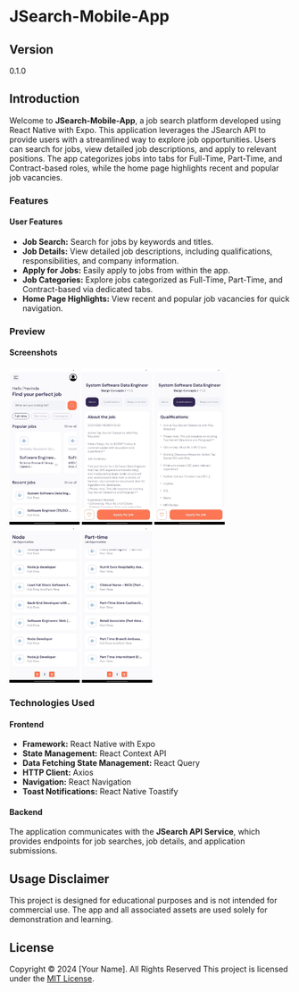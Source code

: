 # JSearch-Mobile-App

## Version
0.1.0

## Introduction

Welcome to **JSearch-Mobile-App**, a job search platform developed using React Native with Expo. This application leverages the JSearch API to provide users with a streamlined way to explore job opportunities. Users can search for jobs, view detailed job descriptions, and apply to relevant positions. The app categorizes jobs into tabs for Full-Time, Part-Time, and Contract-based roles, while the home page highlights recent and popular job vacancies.

### Features

#### User Features
- **Job Search:** Search for jobs by keywords and titles.
- **Job Details:** View detailed job descriptions, including qualifications, responsibilities, and company information.
- **Apply for Jobs:** Easily apply to jobs from within the app.
- **Job Categories:** Explore jobs categorized as Full-Time, Part-Time, and Contract-based via dedicated tabs.
- **Home Page Highlights:** View recent and popular job vacancies for quick navigation.

### Preview

#### Screenshots


  <img src="./screenshots/1.jpg" alt="Home Page" width="25%">
  <img src="./screenshots/2.jpg" alt="Job Search" width="25%">
  <img src="./screenshots/3.jpg" alt="Job Details" width=25%">
  <img src="./screenshots/4.jpg" alt="Job Categories" width="25%">
  <img src="./screenshots/5.jpg" alt="Apply Job" width="25%">


### Technologies Used

#### Frontend

- **Framework:** React Native with Expo
- **State Management:** React Context API
- **Data Fetching State Management:** React Query
- **HTTP Client:** Axios
- **Navigation:** React Navigation
- **Toast Notifications:** React Native Toastify

#### Backend

The application communicates with the **JSearch API Service**, which provides endpoints for job searches, job details, and application submissions.


## Usage Disclaimer

This project is designed for educational purposes and is not intended for commercial use. The app and all associated assets are used solely for demonstration and learning.

## License

Copyright &copy; 2024 [Your Name]. All Rights Reserved 
This project is licensed under the [MIT License](LICENSE.txt).
